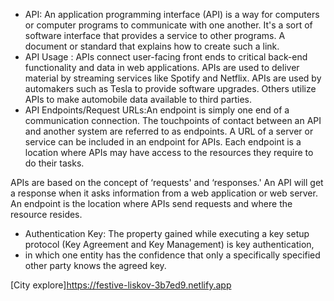 
- API: An application programming interface (API) is a way for computers or computer programs to communicate with one another.
It's a sort of software interface that provides a service to other programs. A document or standard that explains how to create such a link.
 - API Usage : APIs connect user-facing front ends to critical back-end functionality and data in web applications. APIs are used to deliver material by streaming services like Spotify and Netflix.
APIs are used by automakers such as Tesla to provide software upgrades. Others utilize APIs to make automobile data available to third parties.
- API Endpoints/Request URLs:An endpoint is simply one end of a communication connection. The touchpoints of contact between an API and another system are referred to as endpoints. A URL of a server or service can be included in an endpoint for APIs. Each endpoint is a location where APIs may have access to the resources they require to do their tasks.

APIs are based on the concept of ‘requests' and ‘responses.' An API will get a response when it asks information from a web application or web server. 
An endpoint is the location where APIs send requests and where the resource resides.

- Authentication Key: The property gained while executing a key setup protocol (Key Agreement and Key Management) is key authentication, 
- in which one entity has the confidence that only a specifically specified other party knows the agreed key.

[City explore]https://festive-liskov-3b7ed9.netlify.app
